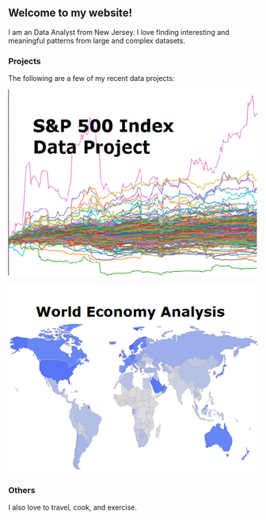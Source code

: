 ## Welcome to my website!
I am an Data Analyst from New Jersey. I love finding interesting and meaningful patterns from large and complex datasets.

### Projects
The following are a few of my recent data projects:

[![](assets/spx500.png)](https://github.com/pearlmiumiu/spx500_data_project)

[![](assets/world.png)](https://github.com/pearlmiumiu/world_economic_data_analysis)


### Others

I also love to travel, cook, and exercise.
